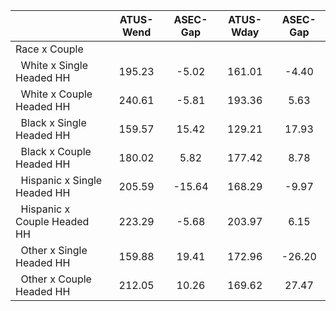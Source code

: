 
|                      |    ATUS-Wend |     ASEC-Gap |    ATUS-Wday |     ASEC-Gap |
| -------------------- | :----------: | :----------: | :----------: | :----------: |
| Race x Couple        |              |              |              |              |
| &nbsp;&nbsp;White x Single Headed HH |       195.23 |        -5.02 |       161.01 |        -4.40 |
| &nbsp;&nbsp;White x Couple Headed HH |       240.61 |        -5.81 |       193.36 |         5.63 |
| &nbsp;&nbsp;Black x Single Headed HH |       159.57 |        15.42 |       129.21 |        17.93 |
| &nbsp;&nbsp;Black x Couple Headed HH |       180.02 |         5.82 |       177.42 |         8.78 |
| &nbsp;&nbsp;Hispanic x Single Headed HH |       205.59 |       -15.64 |       168.29 |        -9.97 |
| &nbsp;&nbsp;Hispanic x Couple Headed HH |       223.29 |        -5.68 |       203.97 |         6.15 |
| &nbsp;&nbsp;Other x Single Headed HH |       159.88 |        19.41 |       172.96 |       -26.20 |
| &nbsp;&nbsp;Other x Couple Headed HH |       212.05 |        10.26 |       169.62 |        27.47 |


